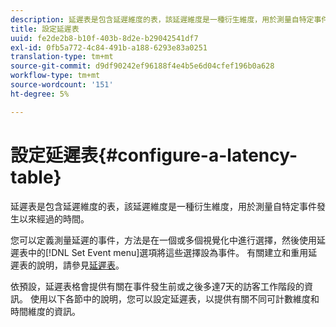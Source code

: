 ```yaml
---
description: 延遲表是包含延遲維度的表，該延遲維度是一種衍生維度，用於測量自特定事件發生以來經過的時間。
title: 設定延遲表
uuid: fe2de2b8-b10f-403b-8d2e-b29042541df7
exl-id: 0fb5a772-4c84-491b-a188-6293e83a0251
translation-type: tm+mt
source-git-commit: d9df90242ef96188f4e4b5e6d04cfef196b0a628
workflow-type: tm+mt
source-wordcount: '151'
ht-degree: 5%

---
```


# 設定延遲表{#configure-a-latency-table}

延遲表是包含延遲維度的表，該延遲維度是一種衍生維度，用於測量自特定事件發生以來經過的時間。

您可以定義測量延遲的事件，方法是在一個或多個視覺化中進行選擇，然後使用延遲表中的[!DNL Set Event menu]選項將這些選擇設為事件。 有關建立和重用延遲表的說明，請參見[延遲表](../../../../home/c-get-started/c-analysis-vis/c-lat-tbls.md#concept-7c7339e257ff4727afdda8e692bbba44)。

依預設，延遲表格會提供有關在事件發生前或之後多達7天的訪客工作階段的資訊。 使用以下各節中的說明，您可以設定延遲表，以提供有關不同可計數維度和時間維度的資訊。
